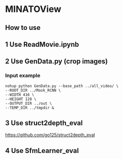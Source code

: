 # MINATOView

## How to use

## 1 Use ReadMovie.ipynb

## 2 Use GenData.py (crop images)

### Input example

```script
nohup python GenData.py --base_path ../all_video/ \
--ROOT_DIR ../Mask_RCNN \
--WIDTH 416 \
--HEIGHT 128 \
--OUTPUT_DIR ../out \
--TEMP_DIR ../tmpdir &
```

## 3 Use struct2depth_eval

https://github.com/go125/struct2depth_eval

## 4 Use SfmLearner_eval

